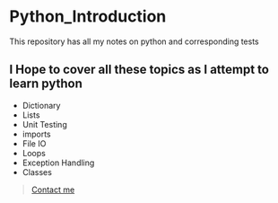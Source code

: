 Python_Introduction
===================

This repository has all my notes on python and corresponding tests


## I Hope to cover all these topics as I attempt to learn python
* Dictionary
* Lists
* Unit Testing
* imports
* File IO
* Loops
* Exception Handling
* Classes




> [Contact me](mailto:applejuiceteaching@gmail.com)